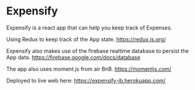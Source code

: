 # Expensify
Expensify is a react app that can help you keep track of Expenses. 

Using Redux to keep track of the App state. https://redux.js.org/

Expensify also makes use of the firebase realtime database to persist the App data. https://firebase.google.com/docs/database

The app also uses moment.js from air BnB. https://momentjs.com/

Deployed to live web here: https://expensify-jb.herokuapp.com/
